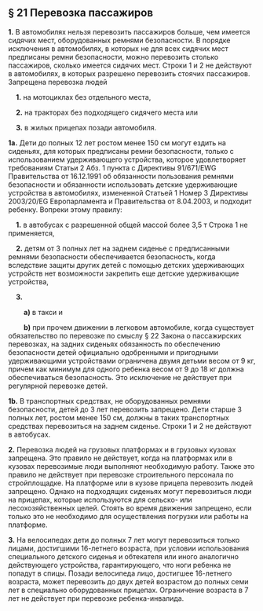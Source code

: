 ## § 21 Перевозка пассажиров

**1.** В автомобилях нельзя перевозить пассажиров больше, чем имеется сидячих мест, оборудованных ремнями безопасности. В порядке исключения в автомобилях, в которых не для всех сидячих мест предписаны ремни безопасности, можно перевозить столько пассажиров, сколько имеется сидячих мест. Строки 1 и 2 не действуют в автомобилях, в которых разрешено перевозить стоячих пассажиров. Запрещена перевозка людей

&nbsp;&nbsp;&nbsp;&nbsp;**1.** на мотоциклах без отдельного места,

&nbsp;&nbsp;&nbsp;&nbsp;**2.** на тракторах без подходящего сидячего места или

&nbsp;&nbsp;&nbsp;&nbsp;**3.** в жилых прицепах позади автомобиля.

**1a.** Дети до полных 12 лет ростом менее 150 см могут ездить на сиденьях, для которых предписаны ремни безопасности, только с использованием удерживающего устройства, которое удовлетворяет требованиям Статьи 2 Абз. 1 пункта с Директивы 91/671/EWG Правительства от 16.12.1991 об обязанности пользования ремнями безопасности и обязанности использовать детские удерживающие устройства в автомобилях, измененной Статьей 1 Номер 3 Директивы 2003/20/EG Европарламента и Правительства от 8.04.2003, и подходит ребенку. Вопреки этому правилу:

&nbsp;&nbsp;&nbsp;&nbsp;**1.** в автобусах с разрешенной общей массой более 3,5 т Строка 1 не применяется,

&nbsp;&nbsp;&nbsp;&nbsp;**2.** детям от 3 полных лет на заднем сиденье с предписанными ремнями безопасности обеспечивается безопасность, когда вследствие защиты других детей с помощью детских удерживающих устройств нет возможности закрепить еще детские удерживающие устройства,

&nbsp;&nbsp;&nbsp;&nbsp;**3.**

&nbsp;&nbsp;&nbsp;&nbsp;&nbsp;&nbsp;&nbsp;&nbsp;**a)** в такси и

&nbsp;&nbsp;&nbsp;&nbsp;&nbsp;&nbsp;&nbsp;&nbsp;**b)** при прочем движении в легковом автомобиле, когда существует обязательство по перевозке по смыслу § 22 Закона о пассажирских перевозках,
на задних сиденьях обязанность по обеспечению безопасности детей официально одобренными и пригодными удерживающими устройствами ограничена двумя детьми весом от 9 кг, причем как минимум для одного ребенка весом от 9 до 18 кг должна обеспечиваться безопасность. Это исключение не действует при регулярной перевозке детей.

**1b.** В транспортных средствах, не оборудованных ремнями безопасности, детей до 3 лет перевозить запрещено. Дети старше 3 полных лет, ростом менее 150 см, должны в таких транспортных средствах перевозиться на заднем сиденье. Строки 1 и 2 не действуют в автобусах.

**2.** Перевозка людей на грузовых платформах и в грузовых кузовах запрещена. Это правило не действует, когда на платформах или в кузовах перевозимые люди выполняют необходимую работу. Также это правило не действует при перевозке строительного персонала по стройплощадке. На платформе или в кузове прицепа перевозить людей запрещено. Однако на подходящих сиденьях могут перевозиться люди на прицепах, которые используются для сельско- или лесохозяйственных целей. Стоять во время движения запрещено, если только это не необходимо для осуществления погрузки или работы на платформе.

**3.** На велосипедах дети до полных 7 лет могут перевозиться только лицами, достигшими 16-летнего возраста, при условии использования специального детского сиденья и обтекателя или иного аналогично действующего устройства, гарантирующего, что ноги ребенка не попадут в спицы. Позади велосипеда лицо, достигшее 16-летнего возраста, может перевозить до двух детей возрастом до полных семи лет в специально оборудованных прицепах. Ограничение возраста в 7 лет не действует при перевозке ребенка-инвалида.